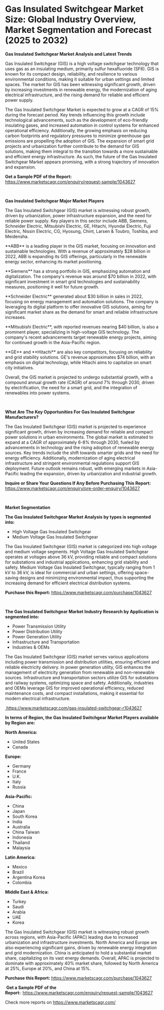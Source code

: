 <p><h1>Gas Insulated Switchgear Market Size: Global Industry Overview, Market Segmentation and Forecast (2025 to 2032)</h1></p><p><strong>Gas Insulated Switchgear Market Analysis and Latest Trends</strong></p>
<p><p>Gas Insulated Switchgear (GIS) is a high voltage switchgear technology that uses gas as an insulating medium, primarily sulfur hexafluoride (SF6). GIS is known for its compact design, reliability, and resilience to various environmental conditions, making it suitable for urban settings and limited spaces. The market for GIS has been witnessing significant growth, driven by increasing investments in renewable energy, the modernization of aging electrical infrastructure, and the rising demand for reliable and efficient power supply.</p><p>The Gas Insulated Switchgear Market is expected to grow at a CAGR of 15% during the forecast period. Key trends influencing this growth include technological advancements, such as the development of eco-friendly insulating gases, and increased automation in control systems for enhanced operational efficiency. Additionally, the growing emphasis on reducing carbon footprints and regulatory pressures to minimize greenhouse gas emissions are propelling the adoption of GIS. The expansion of smart grid projects and urbanization further contribute to the demand for GIS solutions, making them integral to the transition towards a more sustainable and efficient energy infrastructure. As such, the future of the Gas Insulated Switchgear Market appears promising, with a strong trajectory of innovation and expansion.</p></p>
<p><strong>Get a Sample PDF of the Report:&nbsp;</strong> <a href="https://www.marketscagr.com/enquiry/request-sample/1043627?utm_campaign=2336&utm_medium=2&utm_source=Github&utm_content=ia&utm_term=20022025&utm_id=gas-insulated-switchgear">https://www.marketscagr.com/enquiry/request-sample/1043627</a></p>
<p>&nbsp;</p>
<p><strong>Gas Insulated Switchgear Major Market Players</strong></p>
<p><p>The Gas Insulated Switchgear (GIS) market is witnessing robust growth, driven by urbanization, power infrastructure expansion, and the need for reliable power supply. Key players in this sector include ABB, Siemens, Schneider Electric, Mitsubishi Electric, GE, Hitachi, Hyundai Electric, Fuji Electric, Nissin Electric, CG, Hyosung, Chint, Larsen & Toubro, Toshiba, and Meidensha.</p><p>**ABB** is a leading player in the GIS market, focusing on innovation and sustainable technologies. With a revenue of approximately $28 billion in 2022, ABB is expanding its GIS offerings, particularly in the renewable energy sector, enhancing its market positioning.</p><p>**Siemens** has a strong portfolio in GIS, emphasizing automation and digitalization. The company's revenue was around $70 billion in 2022, with significant investment in smart grid technologies and sustainability measures, positioning it well for future growth.</p><p>**Schneider Electric** generated about $30 billion in sales in 2022, focusing on energy management and automation solutions. The company is leveraging its digital platform to offer innovative GIS solutions, aiming for significant market share as the demand for smart and reliable infrastructure increases.</p><p>**Mitsubishi Electric**, with reported revenues nearing $40 billion, is also a prominent player, specializing in high-voltage GIS technology. The company's recent advancements target renewable energy projects, aiming for continued growth in the Asia-Pacific region.</p><p>**GE** and **Hitachi** are also key competitors, focusing on reliability and grid stability solutions. GE's revenue approximates $74 billion, with an emphasis on digital technology, while Hitachi aims to capitalize on smart city initiatives.</p><p>Overall, the GIS market is projected to undergo substantial growth, with a compound annual growth rate (CAGR) of around 7% through 2030, driven by electrification, the need for a smart grid, and the integration of renewables into power systems.</p></p>
<p>&nbsp;</p>
<p><strong>What Are The Key Opportunities For Gas Insulated Switchgear Manufacturers?</strong></p>
<p><p>The Gas Insulated Switchgear (GIS) market is projected to experience significant growth, driven by increasing demand for reliable and compact power solutions in urban environments. The global market is estimated to expand at a CAGR of approximately 6-8% through 2030, fueled by advancements in technology and the rising adoption of renewable energy sources. Key trends include the shift towards smarter grids and the need for energy efficiency. Additionally, modernization of aging electrical infrastructure and stringent environmental regulations support GIS deployment. Future outlook remains robust, with emerging markets in Asia-Pacific leading the expansion, driven by urbanization and industrial growth.</p></p>
<p><strong>Inquire or Share Your Questions If Any Before Purchasing This Report:</strong> <a href="https://www.marketscagr.com/enquiry/pre-order-enquiry/1043627?utm_campaign=2336&utm_medium=2&utm_source=Github&utm_content=ia&utm_term=20022025&utm_id=gas-insulated-switchgear">https://www.marketscagr.com/enquiry/pre-order-enquiry/1043627</a></p>
<p>&nbsp;</p>
<p><strong>Market Segmentation</strong></p>
<p><strong>The Gas Insulated Switchgear Market Analysis by types is segmented into:</strong></p>
<p><ul><li>High Voltage Gas Insulated Switchgear</li><li>Medium Voltage Gas Insulated Switchgear</li></ul></p>
<p><p>The Gas Insulated Switchgear (GIS) market is categorized into high voltage and medium voltage segments. High Voltage Gas Insulated Switchgear operates at voltages above 36 kV, providing reliable and compact solutions for substations and industrial applications, enhancing grid stability and safety. Medium Voltage Gas Insulated Switchgear, typically ranging from 1 kV to 36 kV, is ideal for commercial and urban settings, offering space-saving designs and minimizing environmental impact, thus supporting the increasing demand for efficient electrical distribution systems.</p></p>
<p><strong>Purchase this Report:&nbsp;</strong><a href="https://www.marketscagr.com/purchase/1043627?utm_campaign=2336&utm_medium=2&utm_source=Github&utm_content=ia&utm_term=20022025&utm_id=gas-insulated-switchgear">https://www.marketscagr.com/purchase/1043627</a></p>
<p>&nbsp;</p>
<p><strong>The Gas Insulated Switchgear Market Industry Research by Application is segmented into:</strong></p>
<p><ul><li>Power Transmission Utility</li><li>Power Distribution Utility</li><li>Power Generation Utility</li><li>Infrastructure and Transportation</li><li>Industries & OEMs</li></ul></p>
<p><p>The Gas Insulated Switchgear (GIS) market serves various applications including power transmission and distribution utilities, ensuring efficient and reliable electricity delivery. In power generation utility, GIS enhances the management of electricity generation from renewable and non-renewable sources. Infrastructure and transportation sectors utilize GIS for substations and railway systems, optimizing space and safety. Additionally, industries and OEMs leverage GIS for improved operational efficiency, reduced maintenance costs, and compact installations, making it essential for modern electrical infrastructure.</p></p>
<p><a href="https://www.marketscagr.com/gas-insulated-switchgear-r1043627?utm_campaign=2336&utm_medium=2&utm_source=Github&utm_content=ia&utm_term=20022025&utm_id=gas-insulated-switchgear">&nbsp;https://www.marketscagr.com/gas-insulated-switchgear-r1043627</a></p>
<p><strong>In terms of Region, the Gas Insulated Switchgear Market Players available by Region are:</strong></p>
<p>
    <p> <strong> North America: </strong>
        <ul>
            <li>United States</li>
            <li>Canada</li>
        </ul>
        </p> 
    <p> <strong> Europe: </strong>
        <ul>
            <li>Germany</li>
            <li>France</li>
            <li>U.K.</li>
            <li>Italy</li>
            <li>Russia</li>
        </ul>
        </p> 
    <p> <strong> Asia-Pacific: </strong>
        <ul>
            <li>China</li>
            <li>Japan</li>
            <li>South Korea</li>
            <li>India</li>
            <li>Australia</li>
            <li>China Taiwan</li>
            <li>Indonesia</li>
            <li>Thailand</li>
            <li>Malaysia</li>
        </ul>
        </p> 
    <p> <strong> Latin America: </strong>
        <ul>
            <li>Mexico</li>
            <li>Brazil</li>
            <li>Argentina Korea</li>
            <li>Colombia</li>
        </ul>
        </p> 
    <p> <strong> Middle East & Africa: </strong>
        <ul>
            <li>Turkey</li>
            <li>Saudi</li>
            <li>Arabia</li>
            <li>UAE</li>
            <li>Korea</li>
        </ul>
    </p>
    </p>
<p><p>The Gas Insulated Switchgear (GIS) market is witnessing robust growth across regions, with Asia-Pacific (APAC) leading due to increased urbanization and infrastructure investments. North America and Europe are also experiencing significant gains, driven by renewable energy integration and grid modernization. China is anticipated to hold a substantial market share, capitalizing on its vast energy demands. Overall, APAC is projected to dominate with approximately 40% market share, followed by North America at 25%, Europe at 20%, and China at 15%.</p></p>
<p><strong>Purchase this Report: </strong><a href="https://www.marketscagr.com/purchase/1043627?utm_campaign=2336&utm_medium=2&utm_source=Github&utm_content=ia&utm_term=20022025&utm_id=gas-insulated-switchgear">https://www.marketscagr.com/purchase/1043627</a></p>
<p>&nbsp;<strong>Get a Sample PDF of the Report:&nbsp;&nbsp;</strong><a href="https://www.marketscagr.com/enquiry/request-sample/1043627?utm_campaign=2336&utm_medium=2&utm_source=Github&utm_content=ia&utm_term=20022025&utm_id=gas-insulated-switchgear">https://www.marketscagr.com/enquiry/request-sample/1043627</a></p>
<p><strong></strong></p>
<p>Check more reports on <a href="https://www.marketscagr.com/?utm_campaign=2336&utm_medium=2&utm_source=Github&utm_content=ia&utm_term=20022025&utm_id=gas-insulated-switchgear">https://www.marketscagr.com/</a></p>